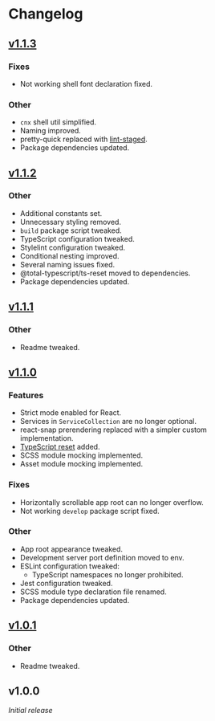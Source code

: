 # Changelog

## [v1.1.3](https://github.com/rayinaway/browser-app-node-package-starter/compare/v1.1.2...v1.1.3)

### Fixes

- Not working shell font declaration fixed.

### Other

- `cnx` shell util simplified.
- Naming improved.
- pretty-quick replaced with [lint-staged](https://github.com/lint-staged/lint-staged).
- Package dependencies updated.

## [v1.1.2](https://github.com/rayinaway/browser-app-node-package-starter/compare/v1.1.1...v1.1.2)

### Other

- Additional constants set.
- Unnecessary styling removed.
- `build` package script tweaked.
- TypeScript configuration tweaked.
- Stylelint configuration tweaked.
- Conditional nesting improved.
- Several naming issues fixed.
- @total-typescript/ts-reset moved to dependencies.
- Package dependencies updated.

## [v1.1.1](https://github.com/rayinaway/browser-app-node-package-starter/compare/v1.1.0...v1.1.1)

### Other

- Readme tweaked.

## [v1.1.0](https://github.com/rayinaway/browser-app-node-package-starter/compare/v1.0.1...v1.1.0)

### Features

- Strict mode enabled for React.
- Services in `ServiceCollection` are no longer optional.
- react-snap prerendering replaced with a simpler custom implementation.
- [TypeScript reset](https://www.npmjs.com/package/@total-typescript/ts-reset) added.
- SCSS module mocking implemented.
- Asset module mocking implemented.

### Fixes

- Horizontally scrollable app root can no longer overflow.
- Not working `develop` package script fixed.

### Other

- App root appearance tweaked.
- Development server port definition moved to env.
- ESLint configuration tweaked:
  - TypeScript namespaces no longer prohibited.
- Jest configuration tweaked.
- SCSS module type declaration file renamed.
- Package dependencies updated.

## [v1.0.1](https://github.com/rayinaway/browser-app-node-package-starter/compare/v1.0.0...v1.0.1)

### Other

- Readme tweaked.

## v1.0.0

_Initial release_
